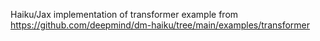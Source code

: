 Haiku/Jax implementation of transformer
example from https://github.com/deepmind/dm-haiku/tree/main/examples/transformer
